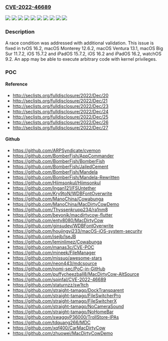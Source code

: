 ### [CVE-2022-46689](https://cve.mitre.org/cgi-bin/cvename.cgi?name=CVE-2022-46689)
![](https://img.shields.io/static/v1?label=Product&message=macOS&color=blue)
![](https://img.shields.io/static/v1?label=Product&message=tvOS&color=blue)
![](https://img.shields.io/static/v1?label=Product&message=watchOS&color=blue)
![](https://img.shields.io/static/v1?label=Version&message=%3C%2011.7%20&color=brighgreen)
![](https://img.shields.io/static/v1?label=Version&message=%3C%2012.6%20&color=brighgreen)
![](https://img.shields.io/static/v1?label=Version&message=%3C%2013.1%20&color=brighgreen)
![](https://img.shields.io/static/v1?label=Version&message=%3C%2015.7%20&color=brighgreen)
![](https://img.shields.io/static/v1?label=Version&message=%3C%2016.2%20&color=brighgreen)
![](https://img.shields.io/static/v1?label=Version&message=%3C%209.2%20&color=brighgreen)
![](https://img.shields.io/static/v1?label=Vulnerability&message=An%20app%20may%20be%20able%20to%20execute%20arbitrary%20code%20with%20kernel%20privileges&color=brighgreen)

### Description

A race condition was addressed with additional validation. This issue is fixed in tvOS 16.2, macOS Monterey 12.6.2, macOS Ventura 13.1, macOS Big Sur 11.7.2, iOS 15.7.2 and iPadOS 15.7.2, iOS 16.2 and iPadOS 16.2, watchOS 9.2. An app may be able to execute arbitrary code with kernel privileges.

### POC

#### Reference
- http://seclists.org/fulldisclosure/2022/Dec/20
- http://seclists.org/fulldisclosure/2022/Dec/21
- http://seclists.org/fulldisclosure/2022/Dec/23
- http://seclists.org/fulldisclosure/2022/Dec/24
- http://seclists.org/fulldisclosure/2022/Dec/25
- http://seclists.org/fulldisclosure/2022/Dec/26
- http://seclists.org/fulldisclosure/2022/Dec/27

#### Github
- https://github.com/ARPSyndicate/cvemon
- https://github.com/BomberFish/AppCommander
- https://github.com/BomberFish/BomberFish
- https://github.com/BomberFish/JailedCement
- https://github.com/BomberFish/Mandela
- https://github.com/BomberFish/Mandela-Rewritten
- https://github.com/Hiimsonkul/Hiimsonkul
- https://github.com/Ingan121/FSUntether
- https://github.com/Kry9toN/WDBFontOverwrite
- https://github.com/ManoChina/Cowabunga
- https://github.com/ManoChina/MacDirtyCowDemo
- https://github.com/Thyssenkrupp234/ra1nm8
- https://github.com/beyonik/macdirtycow-flutter
- https://github.com/enty8080/MacDirtyCow
- https://github.com/ginsudev/WDBFontOverwrite
- https://github.com/houjingyi233/macOS-iOS-system-security
- https://github.com/isejb/IseJB
- https://github.com/leminlimez/Cowabunga
- https://github.com/manas3c/CVE-POC
- https://github.com/mineek/FileManager
- https://github.com/missuo/awesome-stars
- https://github.com/neon443/mdcsource
- https://github.com/nomi-sec/PoC-in-GitHub
- https://github.com/puffycheezball8/MacDirtyCow-AltSource
- https://github.com/spinfal/CVE-2022-46689
- https://github.com/staturnzz/sw1tch
- https://github.com/straight-tamago/DockTransparent
- https://github.com/straight-tamago/FileSwitcherPro
- https://github.com/straight-tamago/FileSwitcherX
- https://github.com/straight-tamago/NoCameraSound
- https://github.com/straight-tamago/NoHomeBar
- https://github.com/swaggyP36000/TrollStore-IPAs
- https://github.com/tdquang266/MDC
- https://github.com/xqf400/CarMacDirtyCow
- https://github.com/zhuowei/MacDirtyCowDemo

